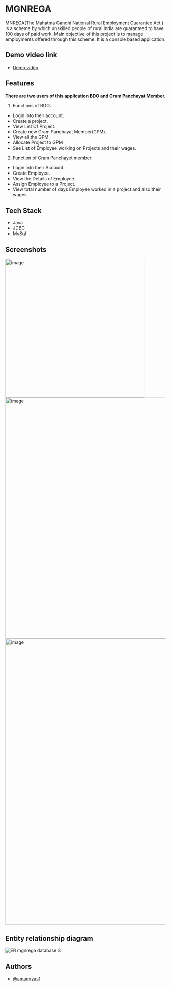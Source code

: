 
# MGNREGA

MNREGA(The Mahatma Gandhi National Rural Employment Guarantee Act ) is a scheme by which unskilled people of rural India are guaranteed to have 100 days of paid work. Main objective of this project is to manage employments offered through this scheme. It is a console based application.

## Demo video link
- [Demo video](https://drive.google.com/file/d/1d1fCqDTFJpNQpkQAETLizmA8ojfxqKUb/view)

## Features

**There are two users of this application BDO and Gram Panchayat Member.**

1. Functions of BDO:
- Login into their account.
- Create a project.
- View List Of Project.
- Create new Gram Panchayat Member(GPM).
- View all the GPM.
- Allocate Project to GPM
- See List of Employee working on Projects and their wages.

2. Function of Gram Panchayet member:
- Login into their Account.
- Create Employee.
- View the Details of Employee.
- Assign Employee to a Project.
- View total number of days Employee worked in a project and also their wages.


## Tech Stack

- Java
- JDBC
- MySql

## Screenshots


<img width="436" alt="image" src="https://user-images.githubusercontent.com/44722841/199559708-2331a844-af33-4443-ac9c-1a61dc9bda53.png">

<img width="758" alt="image" src="https://user-images.githubusercontent.com/44722841/199560341-c76dc49b-a95b-4cab-8469-6a9f517bb694.png">

<img width="900" alt="image" src="https://user-images.githubusercontent.com/44722841/199560597-1462538a-5038-4e9e-980f-0e2e908d6499.png">

## Entity relationship diagram
![ER mgnrega database 3](https://user-images.githubusercontent.com/44722841/199561075-79a86776-a5f5-4c6d-8e92-aa99b4627c0b.png)

## Authors

- [@amanvyas1](https://www.github.com/amanvyas1)

